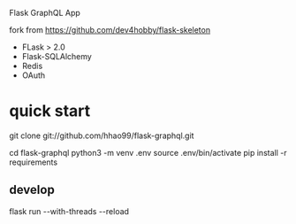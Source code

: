 Flask GraphQL App

fork from https://github.com/dev4hobby/flask-skeleton

* FLask > 2.0
* Flask-SQLAlchemy
* Redis
* OAuth


# quick start
git clone git://github.com/hhao99/flask-graphql.git

cd flask-graphql
python3 -m venv .env
source .env/bin/activate
pip install -r requirements

## develop
flask run --with-threads --reload
